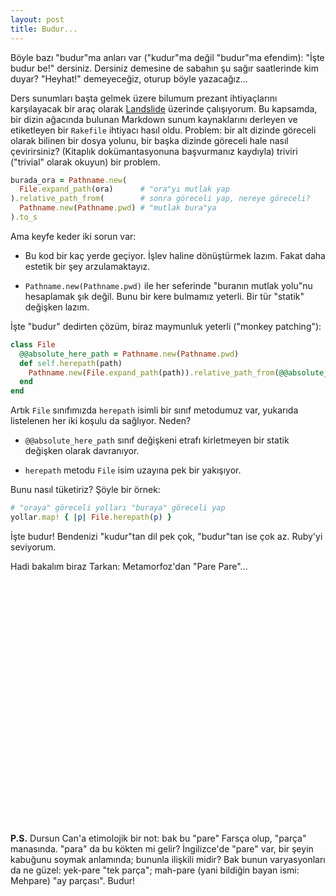 ```yaml
---
layout: post
title: Budur...
---
```


Böyle bazı "budur"ma anları var ("kudur"ma değil "budur"ma efendim): "İşte budur
be!" dersiniz.  Dersiniz demesine de sabahın şu sağır saatlerinde kim duyar?
"Heyhat!" demeyeceğiz, oturup böyle yazacağız...

Ders sunumları başta gelmek üzere bilumum prezant ihtiyaçlarını karşılayacak bir
araç olarak [Landslide](https://github.com/adamzap/landslide) üzerinde
çalışıyorum.  Bu kapsamda, bir dizin ağacında bulunan Markdown sunum
kaynaklarını derleyen ve etiketleyen bir `Rakefile` ihtiyacı hasıl oldu.
Problem: bir alt dizinde göreceli olarak bilinen bir dosya yolunu, bir başka
dizinde göreceli hale nasıl çevirirsiniz?  (Kitaplık dokümantasyonuna
başvurmanız kaydıyla) triviri ("trivial" olarak okuyun) bir problem.

```ruby
burada_ora = Pathname.new(
  File.expand_path(ora)      # "ora"yı mutlak yap
).relative_path_from(        # sonra göreceli yap, nereye göreceli?
  Pathname.new(Pathname.pwd) # "mutlak bura"ya
).to_s
```

Ama keyfe keder iki sorun var:

- Bu kod bir kaç yerde geçiyor.  İşlev haline dönüştürmek lazım.  Fakat daha
  estetik bir şey arzulamaktayız.

- `Pathname.new(Pathname.pwd)` ile her seferinde "buranın mutlak yolu"nu
  hesaplamak şık değil.  Bunu bir kere bulmamız yeterli.  Bir tür "statik"
  değişken lazım.

İşte "budur" dedirten çözüm, biraz maymunluk yeterli ("monkey patching"):

```ruby
class File
  @@absolute_here_path = Pathname.new(Pathname.pwd)
  def self.herepath(path)
    Pathname.new(File.expand_path(path)).relative_path_from(@@absolute_here_path).to_s
  end
end
```

Artık `File` sınıfımızda `herepath` isimli bir sınıf metodumuz var, yukarıda
listelenen her iki koşulu da sağlıyor.  Neden?

- `@@absolute_here_path` sınıf değişkeni etrafı kirletmeyen bir statik değişken
  olarak davranıyor.

- `herepath` metodu `File` isim uzayına pek bir yakışıyor.

Bunu nasıl tüketiriz?  Şöyle bir örnek:

```ruby
# "oraya" göreceli yolları "buraya" göreceli yap
yollar.map! { |p| File.herepath(p) }
```

İşte budur!  Bendenizi "kudur"tan dil pek çok, "budur"tan ise çok az.  Ruby'yi
seviyorum.

Hadi bakalım biraz Tarkan: Metamorfoz'dan "Pare Pare"...

<center>
<object width="640" height="390">
  <param name="movie" value="http://www.youtube.com/v/bjCJ9Yo4HKA?version=3&amp;hl=en_US&amp;rel=0"></param>
  <param name="allowFullScreen" value="true"></param>
  <param name="allowscriptaccess" value="always"></param>
  <embed src="http://www.youtube.com/v/bjCJ9Yo4HKA?version=3&amp;hl=en_US&amp;rel=0"
         type="application/x-shockwave-flash" width="640" height="390"
         allowscriptaccess="always" allowfullscreen="true">
  </embed>
</object>
</center>

**P.S.**  Dursun Can'a etimolojik bir not: bak bu "pare" Farsça olup, "parça"
manasında.  "para" da bu kökten mi gelir?  İngilizce'de "pare" var, bir şeyin
kabuğunu soymak anlamında; bununla ilişkili midir?  Bak bunun varyasyonları da
ne güzel: yek-pare "tek parça"; mah-pare (yani bildiğin bayan ismi: Mehpare) "ay
parçası".  Budur!
